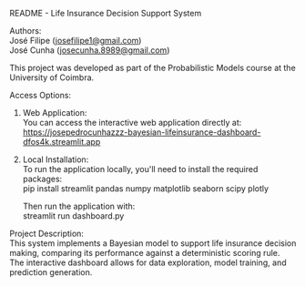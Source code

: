 README - Life Insurance Decision Support System

Authors:  
José Filipe (josefilipe1@gmail.com)  
José Cunha (josecunha.8989@gmail.com)  

This project was developed as part of the Probabilistic Models course at the University of Coimbra.

Access Options:
1. Web Application:  
   You can access the interactive web application directly at:  
   https://josepedrocunhazzz-bayesian-lifeinsurance-dashboard-dfos4k.streamlit.app

2. Local Installation:  
   To run the application locally, you'll need to install the required packages:  
   pip install streamlit pandas numpy matplotlib seaborn scipy plotly  

   Then run the application with:  
   streamlit run dashboard.py  

Project Description:  
This system implements a Bayesian model to support life insurance decision making, comparing its performance against a deterministic scoring rule. The interactive dashboard allows for data exploration, model training, and prediction generation.